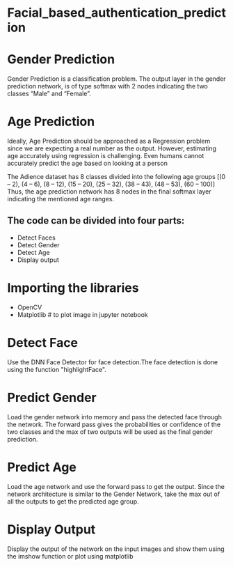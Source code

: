 # Facial_based_authentication_prediction

# Gender Prediction
Gender Prediction is a classification problem. The output layer in the gender prediction network, is of type softmax with 2 nodes indicating the two classes “Male” and “Female”.

# Age Prediction
Ideally, Age Prediction should be approached as a Regression problem since we are expecting a real number as the output. However, estimating age accurately using regression is challenging. Even humans cannot accurately predict the age based on looking at a person

The Adience dataset has 8 classes divided into the following age groups
[(0 – 2), (4 – 6), (8 – 12), (15 – 20), (25 – 32), (38 – 43), (48 – 53), (60 – 100)]
Thus, the age prediction network has 8 nodes in the final softmax layer indicating the mentioned age ranges.

## The code can be divided into four parts:
* Detect Faces
* Detect Gender
* Detect Age
* Display output

# Importing the libraries
* OpenCV
* Matplotlib # to plot image in jupyter notebook 

# Detect Face
Use the DNN Face Detector for face detection.The face detection is done using the function "highlightFace".

# Predict Gender
Load the gender network into memory and pass the detected face through the network. The forward pass gives the probabilities or confidence of the two classes and the max of two outputs will be used as the final gender prediction.

# Predict Age
Load the age network and use the forward pass to get the output. Since the network architecture is similar to the Gender Network, take the max out of all the outputs to get the predicted age group.

# Display Output
Display the output of the network on the input images and show them using the imshow function or plot using matplotlib


